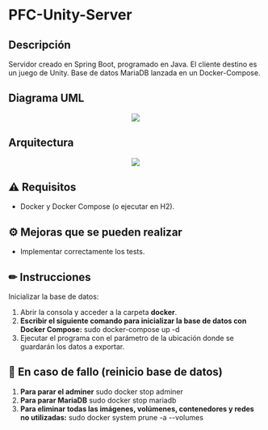 # PFC-Unity-Server

## Descripción
Servidor creado en Spring Boot, programado en Java. El cliente destino es un juego de Unity. Base de datos MariaDB lanzada en un Docker-Compose.

## Diagrama UML
<p align="center">
  <img src="https://i.imgur.com/jnIVLe9_d.webp?maxwidth=760&fidelity=grand"/>
</p>

## Arquitectura
<p align="center">
  <img src="https://i.imgur.com/4r1PwDf_d.webp?maxwidth=1000"/>
</p>


## ⚠ Requisitos
- Docker y Docker Compose (o ejecutar en H2).

## ⚙️ Mejoras que se pueden realizar
- Implementar correctamente los tests.

## ✏ Instrucciones
Inicializar la base de datos:
1. Abrir la consola y acceder a la carpeta **docker**.
2. **Escribir el siguiente comando para inicializar la base de datos con Docker Compose:** sudo docker-compose up -d
3. Ejecutar el programa con el parámetro de la ubicación donde se guardarán los datos a exportar.

## 🐛 En caso de fallo (reinicio base de datos)
1. **Para parar el adminer** sudo docker stop adminer
2. **Para parar MariaDB** sudo docker stop mariadb
3. **Para eliminar todas las imágenes, volúmenes, contenedores y redes no utilizadas:** sudo docker system prune -a --volumes
